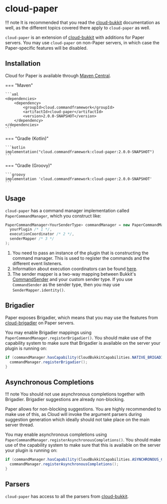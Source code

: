 # cloud-paper

<!-- prettier-ignore -->
!!! note
    It is recommended that you read the [cloud-bukkit](bukkit.md) documentation as well, as the different topics
    covered there apply to `cloud-paper` as well.

`cloud-paper` is an extension of [cloud-bukkit](bukkit.md) with additions for Paper servers. You may use
`cloud-paper` on non-Paper servers, in which case the Paper-specific features will be disabled.

## Installation

Cloud for Paper is available through [Maven Central](https://search.maven.org/search?q=cloud.commandframework).

<!-- prettier-ignore -->
=== "Maven"

    ```xml
    <dependencies>
        <dependency>
            <groupId>cloud.commandframework</groupId>
            <artifactId>cloud-paper</artifactId>
            <version>2.0.0-SNAPSHOT</version>
        </dependency>
    </dependencies>
    ```

=== "Gradle (Kotlin)"

    ```kotlin
    implementation("cloud.commandframework:cloud-paper:2.0.0-SNAPSHOT")
    ```

=== "Gradle (Groovy)"

    ```groovy
    implementation 'cloud.commandframework:cloud-paper:2.0.0-SNAPSHOT'
    ```

## Usage

`cloud-paper` has a command manager implementation called `PaperCommandManager`, which you construct like:

```java
PaperCommandManager<YourSenderType> commandManager = new PaperCommandManager<>(
  yourPlugin /* 1 */,
  executionCoordinator /* 2 */,
  senderMapper /* 3 */
);
```

1. You need to pass an instance of the plugin that is constructing the command manager. This is used to register
   the commands and the different event listeners.
2. Information about execution coordinators can be found
   [here](../core/index.md#execution-coordinators).
3. The sender mapper is a two-way mapping between Bukkit's
   [CommandSender](https://jd.papermc.io/paper/1.20/org/bukkit/command/CommandSender.html) and your custom sender type.
   If you use `CommandSender` as the sender type, then you may use `SenderMapper.identity()`.

## Brigadier

Paper exposes Brigadier, which means that you may use the features from [cloud-brigadier](brigadier.md) on Paper
servers.

You may enable Brigadier mappings using `PaperCommandManager.registerBrigadier()`. You should make use of the
capability system to make sure that Brigadier is available on the server your plugin is running on:

```java
if (commandManager.hasCapability(CloudBukkitCapabilities.NATIVE_BRIGADIER)) {
  commandManager.registerBrigadier();
}
```

## Asynchronous Completions

<!-- prettier-ignore -->
!!! note
    You should not use asynchronous completions together with Brigadier. Brigadier suggestions are already non-blocking.

Paper allows for non-blocking suggestions. You are highly recommended to make use of this, as Cloud will invoke
the argument parsers during suggestion generation which ideally should not take place on the main server thread.

You may enable asynchronous completions using `PaperCommandManager.registerAsynchronousCompletions()`.
You should make use of the capability system to make sure that this is available on the server your plugin is running on:

```java
if (commandManager.hasCapability(CloudBukkitCapabilities.ASYNCHRONOUS_COMPLETION)) {
  commandManager.registerAsynchronousCompletions();
}
```

## Parsers

`cloud-paper` has access to all the parsers from [cloud-bukkit](bukkit.md#parsers).
